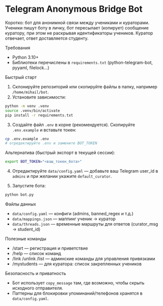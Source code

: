 # Telegram Anonymous Bridge Bot

Коротко: бот для анонимной связи между учениками и кураторами. Ученики пишут боту в личку, бот пересылает (копирует) сообщение куратору, при этом не раскрывая идентификаторы учеников. Куратор отвечает, ответ доставляется студенту.

Требования
- Python 3.10+
- Библиотеки перечислены в `requirements.txt` (python-telegram-bot, pyyaml, filelock...)

Быстрый старт

1. Склонируйте репозиторий или скопируйте файлы в папку, например `/home/mihail/bot`.
2. Установите зависимости:

```bash
python -m venv .venv
source .venv/bin/activate
pip install -r requirements.txt
```

3. Создайте файл `.env` в корне (рекомендуется). Скопируйте `.env.example` и вставьте токен:

```bash
cp .env.example .env
# отредактируйте .env и замените BOT_TOKEN
```

Альтернатива (быстрый экспорт в текущей сессии):

```bash
export BOT_TOKEN="<ваш_токен_бота>"
```

4. Отредактируйте `data/config.yaml` — добавьте ваш Telegram user_id в `admins` и при желании укажите `default_curator`.

5. Запустите бота:

```bash
python bot.py
```

Файлы данных
- `data/config.yaml` — конфиги (admins, banned_regex и т.д.)
- `data/mappings.json` — маппинг ученик -> куратор
- `data/threads.json` — временные маршруты для ответов (curator_msg -> student_id)

Полезные команды
- /start — регистрация и приветствие
- /help — список команд
- /link /unlink /list — админские команды для управления привязками
- /mystudents — для куратора: список закрепленных учеников

Безопасность и приватность
- Бот использует `copy_message` там, где возможно, чтобы скрыть исходного отправителя.
- Паттерны для блокировки упоминаний/телефонов хранятся в `data/config.yaml`.


